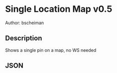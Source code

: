 # Single Location Map v0.5

Author: bscheiman

## Description

Shows a single pin on a map, no WS needed

## JSON

